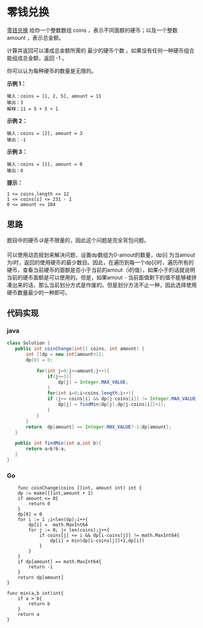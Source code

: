 # 零钱兑换
[零钱兑换](https://leetcode.cn/problems/coin-change/)
给你一个整数数组 coins ，表示不同面额的硬币；以及一个整数 amount ，表示总金额。

计算并返回可以凑成总金额所需的 最少的硬币个数 。如果没有任何一种硬币组合能组成总金额，返回 -1 。

你可以认为每种硬币的数量是无限的。

**示例 1：**
```
输入：coins = [1, 2, 5], amount = 11
输出：3 
解释：11 = 5 + 5 + 1
```

**示例 2：**
```
输入：coins = [2], amount = 3
输出：-1
```

**示例 3：**
```
输入：coins = [1], amount = 0
输出：0
```

**提示：**
```
1 <= coins.length <= 12
1 <= coins[i] <= 231 - 1
0 <= amount <= 104
```

## 思路
题目中的硬币🪙是不限量的，因此这个问题是完全背包问题。

可以使用动态规划来解决问题，设置dp数组为0-amout的数量，dp[i] 为当amout为i时，返回的使用硬币的最少数目。因此，在遍历到每一个dp[i]时，遍历所有的硬币，查看当前硬币的面额是否小于当前的amout（i的值），如果小于的话就说明当前的硬币面额是可以使用的。但是，如果amout - 当前面值剩下的值不能够被拼凑出来的话，那么当前划分方式是作废的。但是划分方法不止一种，因此选择使用硬币数量最少的一种即可。

## 代码实现
 ### java
 ```java
class Solution {
    public int coinChange(int[] coins, int amount) {
        int []dp = new int[amount+1];
        dp[0] = 0;

            for(int j=0;j<=amount;j++){
                if(j>=1){
                    dp[j] = Integer.MAX_VALUE;
                }
                for(int i=0;i<coins.length;i++){
                if (j>= coins[i] && dp[j-coins[i]] != Integer.MAX_VALUE){
                    dp[j] = findMin(dp[j],dp[j-coins[i]]+1);
                }
            }
        }
        return  dp[amount] == Integer.MAX_VALUE?-1:dp[amount];
    }

    public int findMin(int a,int b){
        return a>b?b:a;
    }
}
 ```
### Go
```golang
    func coinChange(coins []int, amount int) int {
    dp := make([]int,amount + 1)
    if amount <= 0{
        return 0
    }
    dp[0] = 0
    for i := 1 ;i<len(dp);i++{
        dp[i] =  math.MaxInt64 
        for j := 0; j< len(coins);j++{
            if coins[j] <= i && dp[i-coins[j]] != math.MaxInt64{
                dp[i] = min(dp[i-coins[j]]+1,dp[i])
            }
        }
    }
    if dp[amount] == math.MaxInt64{
        return -1
    }
    return dp[amount]
}

func min(a,b int)int{
    if a > b{
        return b
    }
    return a
}
```

